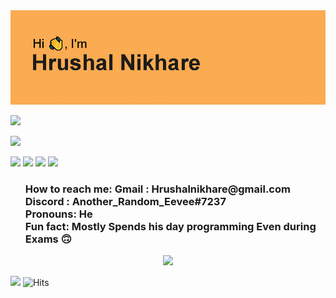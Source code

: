 <img src="header.png"/>

<a href="https://hashnode.com/@ShinyEevee"><img src="https://img.shields.io/badge/Hashnode-12100E?style=for-the-badge&logo=Hashnode&logoColor=white"/></a>

<a href="https://www.linkedin.com/in/hrushal-nikhare-59255223b/"><img src="https://img.shields.io/badge/linkedin-%230077B5.svg?style=for-the-badge&logo=linkedin"/></a>

<a href="https://open.spotify.com/user/um092cahxmowdzqld3lmywcdp">
  <img src="https://img.shields.io/badge/Spotify-1ED760?style=for-the-badge&logo=spotify&logoColor=white"/></a>
<img src="https://github-readme-streak-stats.herokuapp.com/?user=Hrushal-Nikhare&theme=tokyonight"/>
<img src="https://github-readme-stats.vercel.app/api/top-langs?username=Hrushal-Nikhare&theme=tokyonight"/>
<img src="https://github-readme-stats.vercel.app/api?username=Hrushal-Nikhare&show_icons=true&theme=tokyonight"/>
<ul>
<h3>
How to reach me: Gmail : Hrushalnikhare@gmail.com Discord : Another_Random_Eevee#7237 <br>
Pronouns: He<br>
Fun fact: Mostly Spends his day programming Even during Exams 🙃<br>
</h3>
</ul>
<p align="center">
  <a href="https://skillicons.dev">
    <img src="https://skillicons.dev/icons?i=git,py,discord,bots,html,css,js,vscode,flask,vercel" />
  </a>
</p>
<a href="https://discord.com/users/741192494133280851"> <img src="https://lanyard.cnrad.dev/api/741192494133280851"></a>
<img alt="Hits" src="https://hits.sh/github.com/Hrushal-Nikhare.svg?style=for-the-badge&label=Visitors&color=002233&labelColor=0066FF&logo=abstract"/>
